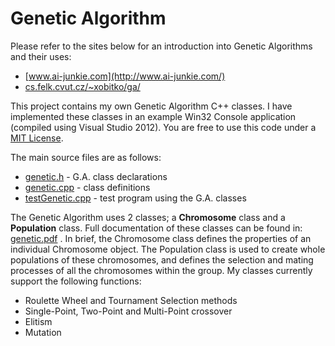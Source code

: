 Genetic Algorithm
=================

Please refer to the sites below for an introduction into Genetic Algorithms and their uses:

* [www.ai-junkie.com](http://www.ai-junkie.com/)
* [cs.felk.cvut.cz/~xobitko/ga/](http://www.obitko.com/tutorials/genetic-algorithms/)


This project contains my own Genetic Algorithm C++ classes. I have implemented these classes in an example Win32 Console application (compiled using Visual Studio 2012). You are free to use this code under a [MIT License](LICENSE).

The main source files are as follows:

 * [genetic.h](genetic.h) - G.A. class declarations
 * [genetic.cpp](genetic.cpp) - class definitions
 * [testGenetic.cpp](testGenetic.cpp) - test program using the G.A. classes
 
The Genetic Algorithm uses 2 classes; a **Chromosome** class and a **Population** class. Full documentation of these classes can be found in: [genetic.pdf](genetic.pdf) . In brief, the Chromosome class defines the properties of an individual Chromosome object. The Population class is used to create whole populations of these chromosomes, and defines the selection and mating processes of all the chromosomes within the group. My classes currently support the following functions:

 * Roulette Wheel and Tournament Selection methods
 * Single-Point, Two-Point and Multi-Point crossover
 * Elitism
 * Mutation
